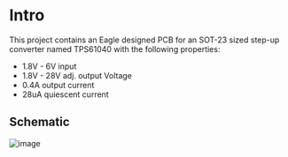 # Intro
This project contains an Eagle designed PCB for an SOT-23 sized step-up converter named TPS61040 with the following properties:

- 1.8V - 6V input
- 1.8V - 28V adj. output Voltage
- 0.4A output current
- 28uA quiescent current

## Schematic

![image](https://github.com/user-attachments/assets/ffd44ff2-4bca-4434-814a-d52b781be895)

